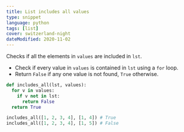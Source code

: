 ```yaml
---
title: List includes all values
type: snippet
language: python
tags: [list]
cover: switzerland-night
dateModified: 2020-11-02
---
```


Checks if all the elements in `values` are included in `lst`.

- Check if every value in `values` is contained in `lst` using a `for` loop.
- Return `False` if any one value is not found, `True` otherwise.

```py
def includes_all(lst, values):
  for v in values:
    if v not in lst:
      return False
  return True

includes_all([1, 2, 3, 4], [1, 4]) # True
includes_all([1, 2, 3, 4], [1, 5]) # False
```
